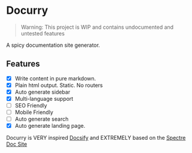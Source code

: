 # Docurry
> Warning: This project is WIP and contains undocumented and untested features
> 
A spicy documentation site generator.

## Features

- [x] Write content in pure markdown.
- [x] Plain html output. Static. No routers
- [x] Auto generate sidebar
- [x] Multi-language support
- [ ] SEO Friendly
- [ ] Mobile Friendly
- [ ] Auto generate search
- [x] Auto generate landing page.

Docurry is VERY inspired [Docsify](https://github.com/docsifyjs/) and EXTREMELY based on the [Spectre Doc Site](https://picturepan2.github.io/spectre/getting-started.html)
